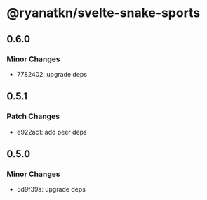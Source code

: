 # @ryanatkn/svelte-snake-sports

## 0.6.0

### Minor Changes

- 7782402: upgrade deps

## 0.5.1

### Patch Changes

- e922ac1: add peer deps

## 0.5.0

### Minor Changes

- 5d9f39a: upgrade deps

